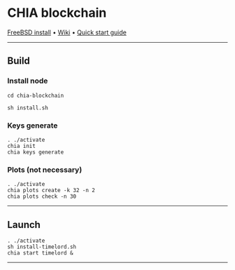 # CHIA blockchain

[FreeBSD install](https://github.com/Chia-Network/chia-blockchain/wiki/FreeBSD-Install#build) •
[Wiki](https://github.com/Chia-Network/chia-blockchain/wiki) •
[Quick start guide](https://github.com/Chia-Network/chia-blockchain/wiki/Quick-Start-Guide)

---

## Build

### Install node

`cd chia-blockchain`

`sh install.sh`

### Keys generate

```
. ./activate
chia init
chia keys generate
```

### Plots (not necessary)

```
. ./activate
chia plots create -k 32 -n 2
chia plots check -n 30
```
---

## Launch

```
. ./activate
sh install-timelord.sh
chia start timelord &
```

---

